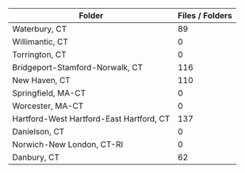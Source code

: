 | Folder                                   |   Files / Folders |
|------------------------------------------|-------------------|
| Waterbury, CT                            |                89 |
| Willimantic, CT                          |                 0 |
| Torrington, CT                           |                 0 |
| Bridgeport-Stamford-Norwalk, CT          |               116 |
| New Haven, CT                            |               110 |
| Springfield, MA-CT                       |                 0 |
| Worcester, MA-CT                         |                 0 |
| Hartford-West Hartford-East Hartford, CT |               137 |
| Danielson, CT                            |                 0 |
| Norwich-New London, CT-RI                |                 0 |
| Danbury, CT                              |                62 |
